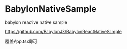 # BabylonNativeSample
babylon reactive native sample

https://github.com/BabylonJS/BabylonReactNativeSample

覆盖App.tsx即可

